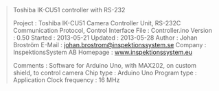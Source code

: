 >Toshiba IK-CU51 controller with RS-232
>
>Project             : Toshiba IK-CU51 Camera Controller Unit, 
>                      RS-232C Communication Protocol,
>                      Control Interface
>File                : Controller.ino
>Version             : 0.50
>Started             : 2013-05-21
>Updated             : 2013-05-28
>Author              : Johan Broström
>E-Mail              : johan.brostrom@inspektionssystem.se
>Company             : InspektionsSystem AB
>Homepage            : www.inspektionssystem.eu
>
>Comments            : Software for Arduino Uno, with MAX202, on custom shield, to control camera
>Chip type           : Arduino Uno
>Program type        : Application
>Clock frequency     : 16 MHz
